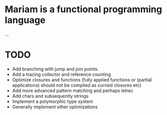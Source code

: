 # Mariam is a functional programming language
...
# TODO
- Add branching with jump and join points.
- Add a tracing collector and reference counting
- Optimize closures and functions (fully applied functions or (partial applications) should not be compiled as curried closures etc)
- Add more advanced pattern matching and perhaps letrec
- Add chars and subsequently strings
- Implement a polymorphic type system
- Generally implement other optimizations
